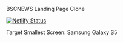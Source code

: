 BSCNEWS Landing Page Clone

[![Netlify Status](https://api.netlify.com/api/v1/badges/5a12b112-3659-4045-bd06-0da638537bab/deploy-status)](https://app.netlify.com/sites/bscnewsclone/deploys)

Target Smallest Screen: Samsung Galaxy S5
